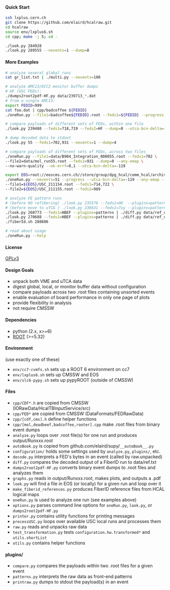 #### Quick Start
```bash
ssh lxplus.cern.ch
git clone https://github.com/elaird/hcalraw.git
cd hcalraw
source env/lxplus6.sh
cd cpp; make -j 5; cd -

./look.py 284928
./look.py 289555 --nevents=1 --dump=8
```

#### More Examples
```bash
# analyze several global runs
cat gr_list.txt | ./multi.py --nevents=100

# analyze AMC13/DCC2 monitor buffer dumps
# HF (USC FEDs):
./dumps2root2pdf-HF.py data/239713_*.dat
# from a single AMC13:
export FEDID=999
cat foo.dat | cpp/badcoffee ${FEDID}
./oneRun.py --file1=badcoffee${FEDID}.root --feds1=${FEDID} --progress

# compare payloads of different sets of FEDs, within one file
./look.py 239480 --feds1=718,719 --feds2=HF --dump=0 --utca-bcn-delta=-131 --no-warn-quality

# dump decoded data to stdout
./look.py 55 --feds1=702,931 --nevents=1 --dump=4

# compare payloads of different sets of FEDs, across two files
./oneRun.py --file1=data/B904_Integration_000055.root --feds1=702 \
--file2=data/mol_run55.root --feds2=931 --dump=0 --any-emap \
--no-warn-quality --ok-errf=0,1 --utca-bcn-delta=-119

export EOS=root://eoscms.cern.ch//store/group/dpg_hcal/comm_hcal/archival/20160914_USC_Run1_runs133054-220908; \
./oneRun.py --nevents=51 --progress --utca-bcn-delta=-119 --any-emap --no-warn-quality --dump=0 \
--file1=${EOS}/USC_211154.root --feds1=714,722 \
--file2=${EOS}/USC_211155.root --feds2=989

# analyze FE pattern runs
# (before HO refibering) ./look.py 235576 --feds1=HO  --plugins=patterns | ./diff.py data/ref_2014.txt
# (before move to uTCA ) ./look.py 236631 --feds1=7xy --plugins=patterns | ./diff.py data/ref_vme_G.txt
./look.py 260773 --feds1=HBEF --plugins=patterns | ./diff.py data/ref_utca_G.txt
./look.py 270688 --feds1=HBEF --plugins=patterns | ./diff.py data/ref_utca_G.txt
./fiberId.sh 288606

# read about usage
./oneRun.py --help
```

#### License
[GPLv3](http://www.gnu.org/licenses/gpl.html)


#### Design Goals
* unpack both VME and uTCA data
* digest global, local, or monitor buffer data without configuration
* compare payloads across two .root files containing unsorted events
* enable evaluation of board performance in only one page of plots
* provide flexibility in analysis
* not require CMSSW


#### Dependencies
* python (2.x, x>=6)
* [ROOT](https://root.cern.ch/) (>=5.32)


#### Environment
(use exactly one of these)
* `env/cc7-cvmfs.sh` sets up a ROOT 6 environment on cc7
* `env/lxplus6.sh` sets up CMSSW and EOS
* `env/slc6-pypy.sh` sets up pypyROOT (outside of CMSSW)


#### Files
* `cpp/CDF*.h` are copied from CMSSW (IORawData/HcalTBInputService/src)
* `cpp/FED*` are copied from CMSSW (DataFormats/FEDRawData)
* `cpp/[cdf,cms].h` define helper functions
* `cpp/[mol,deadbeef,badcoffee,rooter].cpp` make .root files from binary event dumps
* `analyze.py` loops over .root file(s) for one run and produces output/Runxxx.root
* `autoBook.py` is copied from github.com/elaird/supy/`__autoBook__.py`
* `configuration/` holds some settings used by `analyze.py`, `plugins/`, etc.
* `decode.py` interprets a FED's bytes in an event (called by raw.unpacked)
* `diff.py` compares the decoded output of a FiberID run to data/ref.txt
* `dumps2root2pdf-HF.py` converts binary event dumps to .root files and analyzes them
* `graphs.py` reads in output/Runxxx.root, makes plots, and outputs a .pdf
* `look.py` will find a file in EOS (or locally) for a given run and loop over it
* `make_fiberid_references.py` produces FiberID reference files from HCAL logical maps
* `oneRun.py` is used to analyze one run (see examples above)
* `options.py` parses command line options for `oneRun.py`, `look.py`, or `dumps2root2pdf-HF.py`
* `printer.py` contains utility functions for printing messages
* `processUSC.py` loops over available USC local runs and processes them
* `raw.py` reads and unpacks raw data
* `test_transformation.py` tests `configuration.hw.transformed*` and `utils.shortList`
* `utils.py` contains helper functions

#### plugins/
* `compare.py` compares the payloads within two .root files for a given event
* `patterns.py` interprets the raw data as front-end patterns
* `printraw.py` dumps to stdout the payload(s) in an event
